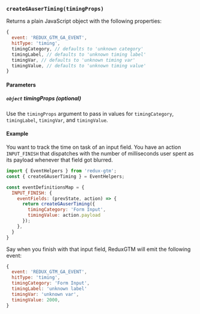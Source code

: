 ### `createGAuserTiming(timingProps)`

Returns a plain JavaScript object with the following properties:
```js
{
  event: 'REDUX_GTM_GA_EVENT',
  hitType: 'timing',
  timingCategory, // defaults to 'unknown category'
  timingLabel, // defaults to 'unknown timing label'
  timingVar, // defaults to 'unknown timing var'
  timingValue, // defaults to 'unknown timing value'
}
```

#### Parameters
##### `object` timingProps *(optional)*
Use the `timingProps` argument to pass in values for `timingCategory`,
`timingLabel`, `timingVar`, and `timingValue`.

#### Example
You want to track the time on task of an input field. You have an
action `INPUT_FINISH` that dispatches with the number of milliseconds
user spent as its payload whenever that field got blurred.

```js
import { EventHelpers } from 'redux-gtm';
const { createGAuserTiming } = EventHelpers;

const eventDefinitionsMap = {
  INPUT_FINISH: {
    eventFields: (prevState, action) => {
      return createGAuserTiming({
        timingCategory: 'Form Input',
        timingValue: action.payload
      });
    },
  }
}
```

Say when you finish with that input field, ReduxGTM will emit the following event:

```js
{
  event: 'REDUX_GTM_GA_EVENT',
  hitType: 'timing',
  timingCategory: 'Form Input',
  timingLabel: 'unknown label'
  timingVar: 'unknown var',
  timingValue: 2000,
}
```

